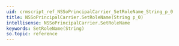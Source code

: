```yaml
---
uid: crmscript_ref_NSSoPrincipalCarrier_SetRoleName_String_p_0
title: NSSoPrincipalCarrier.SetRoleName(String p_0)
intellisense: NSSoPrincipalCarrier.SetRoleName
keywords: SetRoleName(String)
so.topic: reference
---
```





